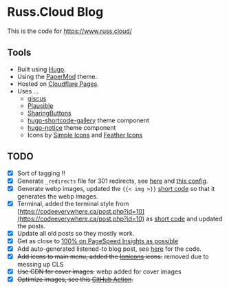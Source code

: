 # Russ.Cloud Blog

This is the code for https://www.russ.cloud/

## Tools

- Built using [Hugo](https://gohugo.io/).
- Using the [PaperMod](https://github.com/adityatelange/hugo-PaperMod) theme.
- Hosted on [Cloudflare Pages](https://pages.cloudflare.com/).
- Uses ...
    - [giscus](https://giscus.app)
    - [Plausible](https://plausible.io)
    - [SharingButtons](https://sharingbuttons.io)
    - [hugo-shortcode-gallery](https://github.com/mfg92/hugo-shortcode-gallery) theme component
    - [hugo-notice](https://github.com/martignoni/hugo-notice) theme component
    - Icons by [Simple Icons](https://simpleicons.org/) and [Feather Icons](https://feathericons.com)

## TODO

- [x] Sort of tagging !!
- [x] Generate `_redirects` file for 301 redirects, see [here](https://github.com/russmckendrick/blog/blob/main/layouts/_default/home._redirects) and [this config](https://github.com/russmckendrick/blog/blob/2435118e406b146fc1934602b28ac71fa0d199de/config.yml#L151-L163).
- [x] Generate webp images, updated the `{{< img >}}` [short code](https://github.com/russmckendrick/blog/blob/main/layouts/shortcodes/img.html) so that it generates the webp images.
- [x] Terminal, added the terminal style from [https://codeeverywhere.ca/post.php?id=10](https://codeeverywhere.ca/post.php?id=10) as [short code](https://github.com/russmckendrick/blog/blob/main/layouts/shortcodes/terminal.html) and updated the posts.
- [x] Update all old posts so they mostly work.
- [x] Get as close to [100% on PageSpeed Insights as possible](https://pagespeed.web.dev/report?url=https%3A%2F%2Fwww.mediaglasses.blog%2F&form_factor=mobile)
- [x] Add auto-generated listened-to blog post, see [here](https://github.com/russmckendrick/blog/blob/main/generate_blog_post.py) for the code.
- [x] ~~Add icons to main menu, added the [Ionicons](https://ionic.io/ionicons) icons.~~ removed due to messing up CLS
- [x] ~~Use CDN for cover images.~~ webp added for cover images
- [x] ~~Optimize images, see this [GitHub Action](https://github.com/russmckendrick/blog/blob/main/.github/workflows/calibreapp-image-actions.yml).~~
